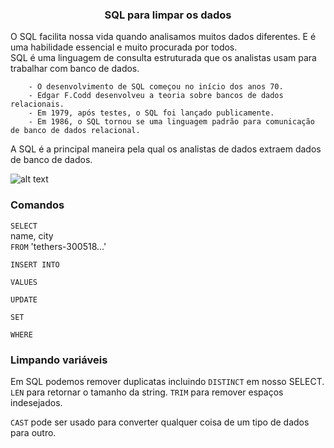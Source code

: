 ### <center> SQL para limpar os dados </center>

O SQL facilita nossa vida quando analisamos muitos dados diferentes. E é uma habilidade essencial e muito procurada por todos. <br>
SQL é uma linguagem de consulta estruturada que os analistas usam para trabalhar com banco de dados. 

        - O desenvolvimento de SQL começou no início dos anos 70.
        - Edgar F.Codd desenvolveu a teoria sobre bancos de dados relacionais.
        - Em 1979, após testes, o SQL foi lançado publicamente.
        - Em 1986, o SQL tornou se uma linguagem padrão para comunicação de banco de dados relacional.

A SQL é a principal maneira pela qual os analistas de dados extraem dados de banco de dados. <br>

![alt text](<../../Prints/Módulo 4/image.png>)


### Comandos 

`SELECT`<br>
    name,
    city <br>
`FROM`
    'tethers-300518...' <br>

`INSERT INTO` <br>

`VALUES` <br>

`UPDATE` <br>

`SET` <br>

`WHERE` <br>


### Limpando variáveis 

Em SQL podemos remover duplicatas incluindo `DISTINCT` em nosso SELECT. `LEN` para retornar o tamanho da string. `TRIM` para remover espaços indesejados. <br>

`CAST` pode ser usado para converter qualquer coisa de um tipo de dados para outro. 
